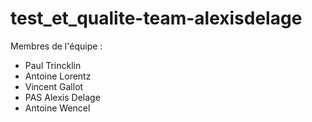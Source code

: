 # test_et_qualite-team-alexisdelage
Membres de l'équipe : 
- Paul Trincklin
- Antoine Lorentz
- Vincent Gallot
- PAS Alexis Delage
- Antoine Wencel
